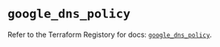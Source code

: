 # `google_dns_policy`

Refer to the Terraform Registory for docs: [`google_dns_policy`](https://registry.terraform.io/providers/hashicorp/google-beta/4.74.0/docs/resources/google_dns_policy).
